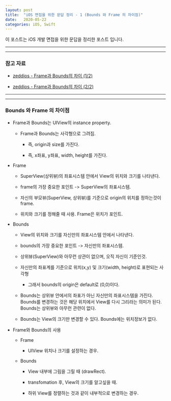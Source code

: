 ```yaml
---
layout: post
title:  "iOS 면접을 위한 문답 정리 - 1 (Bounds 와 Frame 의 차이점)"
date:   2020-05-22
categories: iOS, Swift
---
```


이 포스트는 iOS 개발 면접을 위한 문답을 정리한 포스트 입니다.

- - -
- - -

### 참고 자료

- [zeddios - Frame과 Bounds의 차이 (1/2)](https://zeddios.tistory.com/203)

- [zeddios - Frame과 Bounds의 차이 (2/2)](https://zeddios.tistory.com/231)

- - -
- - -

### Bounds 와 Frame 의 차이점

- Frame과 Bounds는 UIView의 instance property.

    - Frame과 Bounds는 사각형으로 그려짐.
    
        - 즉, origin과 size를 가진다.
        
        - 즉, x좌표, y좌표, width, height를 가진다.

- Frame

    - SuperView(상위뷰)의 좌표시스템 안에서 View의 위치와 크기를 나타낸다.
    
    - frame의 가장 중요한 포인트 -> SuperView의 좌표시스템.
    
    - 자신의 부모뷰(SuperView, 상위뷰)를 기준으로 origin의 위치를 정하는것이 frame.
    
    - 위치와 크기를 정해줄 때 사용. Frame은 위치가 포인트.
    
- Bounds

    - View의 위치와 크기를 자신만의 좌표시스템 안에서 나타낸다.
    
    - bounds의 가장 중요한 포인트 -> 자신만의 좌표시스템.
    
    - 상위뷰(SuperView)와 아무런 상관이 없으며, 오직 자신이 기준인것.
    
    - 자신만의 좌표계를 기준으로 위치(x,y) 및 크기(width, height)로 표현되는 사각형
    
        - 그래서 bounds의 origin은 default로 (0,0)이다.
        
    - Bounds는 상위뷰 안에서의 좌표가 아닌 자신만의 좌표시스템을 가진다. Bounds를 변경하는 것은 해당 위치에서 View를 다시 그리라는 의미가 된다. Bounds는 상위뷰와 아무런 관련이 없다.
    
    - Bounds는 View의 크기만 변경할 수 있다. Bounds에는 위치정보가 없다.
    
- Frame와 Bounds의 사용

    - Frame
        
        - UIView 위치나 크기를 설정하는 경우.
    
    - Bounds
        
        - View 내부에 그림을 그릴 때 (drawRect).
        
        - transfomation 후, View의 크기를 알고싶을 때.
        
        - 하위 View를 정렬하는 것과 같이 내부적으로 변경하는 경우.